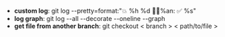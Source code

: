 - **custom log**: git log --pretty=format:"💥 %h %d 👨‍💻%an: ✅ %s"
- **log graph**: git log --all --decorate --oneline --graph 
- **get file from another branch**: git checkout < branch > < path/to/file >
